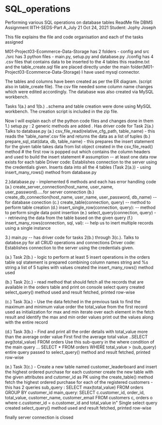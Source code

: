 # SQL_operations
 Performing  various SQL operations on database tables
 ReadMe file      DBMS Assignment 	 IIITH-SEDS-Part A_July 21
Oct 24, 2021	Student: Jophy Joseph

This file explains the file and code organisation and each of the tasks assigned

M01-Project03-Ecommerce-Data-Storage has 2 folders - config and src
./src   has 3 python files - main.py, setup.py and database.py
./config has 4 .csv files that contains data to be inserted to the 4 tables
this readme.txt and the table_create.sql file are placed directly under the main folder(M01-Project03-Ecommerce-Data-Storage)
I have used mysql connector.

The tables and columns have been created as per the ER diagram. (script also in table_create file). The csv file needed some column name changes
which were edited accordingly. The database was also created via MySQL workbench.

Tasks 1(a.) and 1(b.) ..schema and table creation were done using MySQL workbench. The creation script is included in the zip file.

Now I will explain each of the python code files and changes done in them
1.) setup.py : 2 generic methods  are added . Has driver code for Task 2(a.) Talks to database.py
 (a.) csv_file_read(relative_cfg_path, table_name) - this reads the 'table_name'.csv file and returns the data as a list of tuples
 (b.) prepare_sql_stat(data, db, table_name) - this  prepares the insert statement  for the given table takes data from list object created in the csv_file_read() method
		# the first row is popped out which contains the column headers and used to build the insert statement
		# assumption -- at least one data row exists for each table
Driver code:
Establishes connection to the server using the credentials given.
Inserts data into all the  4 tables (Task 2(a.)) - using insert_many_rows() method from database.py

2.)database.py -  implemented 6 methods and each has error handling code
 (a.) create_server_connection(host_name, user_name, user_password).....for server connection 
 (b.) create_db_connection(host_name, user_name, user_password, db_name) -- for database conection
 (c.) create_table(connection, query) -- method to perform table creation
 (d.) insert_single_row(connection, query): --  method to perform single data point insertion
 (e.) select_query(connection, query) -- retrieving the data from the table based on the given query
 (f.) insert_many_rows(connection, sql, val): -- help us to inert multiple records using a single instance

3.) main.py -- has driver code for tasks 2(b.) through 3(c.). Talks to databse.py for all CRUD operations and connections
Driver code:
Establishes connection to the server using the credentials given.

(a.) Task 2(b.) - logic to perform at least 5 insert operations in the orders table
sql statement is prepared combining column names string and %s string
a list of 5 tuples with values created
the  insert_many_rows() method used

(b.) Task 2(c.) - read method that should fetch all the records that are available in the orders table and print on console
select query created 
select_query() method used and result fetched, printed row-wise 

(c.) Task 3(a.) - Use the data fetched in the previous task to find the maximum and minimum value order
the total_value from the first record used as initialization for max and min
iterate over each element in the fetch result and identify the max and min order values
print out the values along with the entire record

(d.) Task 3(b.) - Find and print all the order details with total_value more than the average order value
 First find the average total value  ..SELECT avg(total_value) FROM orders
 Use this sub-query in the where condition of the main query ... SELECT * FROM orders WHERE total_value > (sub_query)
 entire query passed to select_query() method  and result fetched, printed row-wise 

(e.) Task 3(c.) - Create a new table named customer_leaderboard and insert the highest ordered purchase for each customer
 create the new table with the given attributes and cutomer_id as PK using the create_table() method
 fetch the highest ordered purchase for each of the registered customers - this has 2 queries
 sub_query : SELECT max(total_value) FROM orders  GROUP BY customer_id
 main_query: SELECT c.customer_id, order_id, total_value, customer_name, customer_email FROM  customers c, orders o where c.customer_id = o.customer_id and total_value  in"
 Single select query created 
 select_query() method used and result fetched, printed row-wise  

finally server connection is closed
   
